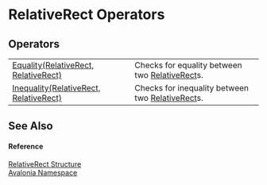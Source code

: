 # RelativeRect Operators




## Operators
<table>
<tr>
<td><a href="M_Avalonia_RelativeRect_op_Equality">Equality(RelativeRect, RelativeRect)</a></td>
<td>Checks for equality between two <a href="T_Avalonia_RelativeRect">RelativeRect</a>s.</td>
</tr>
<tr>
<td><a href="M_Avalonia_RelativeRect_op_Inequality">Inequality(RelativeRect, RelativeRect)</a></td>
<td>Checks for inequality between two <a href="T_Avalonia_RelativeRect">RelativeRect</a>s.</td>
</tr>
</table>

## See Also


#### Reference
<a href="T_Avalonia_RelativeRect">RelativeRect Structure</a>  
<a href="N_Avalonia">Avalonia Namespace</a>  
